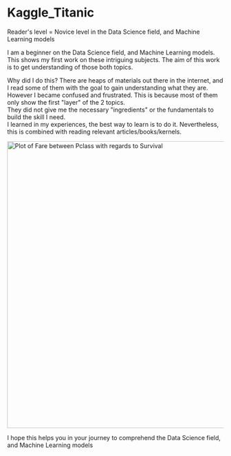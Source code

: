 # Kaggle_Titanic
Reader's level = Novice level in the Data Science field, and Machine Learning models

I am a beginner on the Data Science field, and Machine Learning models.
This shows my first work on these intriguing subjects. 
The aim of this work is to get understanding of those both topics.

Why did I do this? 
There are heaps of materials out there in the internet, and I read some of them with the goal to gain understanding what they are. 
However I became confused and frustrated. This is because most of them only show the first "layer" of the 2 topics.   
They did not give me the necessary "ingredients" or the fundamentals to build the skill I need.  
I learned in my experiences, the best way to learn is to do it. Nevertheless, this is combined with reading relevant articles/books/kernels. 

<img width="666" alt="Plot of Fare between Pclass with regards to Survival" src="https://user-images.githubusercontent.com/48793594/116999068-08c4e680-acd7-11eb-904c-8cd3ee60ba7b.png">

I hope this helps you in your journey to comprehend the Data Science field, and Machine Learning models
